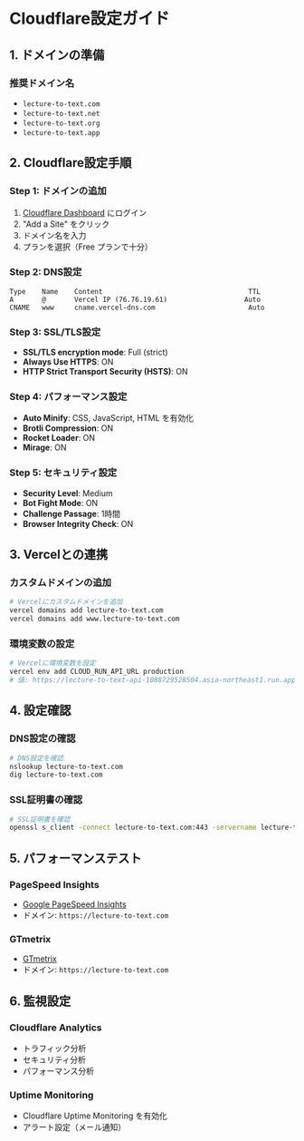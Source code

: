 # Cloudflare設定ガイド

## 1. ドメインの準備

### 推奨ドメイン名
- `lecture-to-text.com`
- `lecture-to-text.net`
- `lecture-to-text.org`
- `lecture-to-text.app`

## 2. Cloudflare設定手順

### Step 1: ドメインの追加
1. [Cloudflare Dashboard](https://dash.cloudflare.com) にログイン
2. "Add a Site" をクリック
3. ドメイン名を入力
4. プランを選択（Free プランで十分）

### Step 2: DNS設定
```
Type    Name    Content                                    TTL
A       @       Vercel IP (76.76.19.61)                   Auto
CNAME   www     cname.vercel-dns.com                       Auto
```

### Step 3: SSL/TLS設定
- **SSL/TLS encryption mode**: Full (strict)
- **Always Use HTTPS**: ON
- **HTTP Strict Transport Security (HSTS)**: ON

### Step 4: パフォーマンス設定
- **Auto Minify**: CSS, JavaScript, HTML を有効化
- **Brotli Compression**: ON
- **Rocket Loader**: ON
- **Mirage**: ON

### Step 5: セキュリティ設定
- **Security Level**: Medium
- **Bot Fight Mode**: ON
- **Challenge Passage**: 1時間
- **Browser Integrity Check**: ON

## 3. Vercelとの連携

### カスタムドメインの追加
```bash
# Vercelにカスタムドメインを追加
vercel domains add lecture-to-text.com
vercel domains add www.lecture-to-text.com
```

### 環境変数の設定
```bash
# Vercelに環境変数を設定
vercel env add CLOUD_RUN_API_URL production
# 値: https://lecture-to-text-api-1088729528504.asia-northeast1.run.app
```

## 4. 設定確認

### DNS設定の確認
```bash
# DNS設定を確認
nslookup lecture-to-text.com
dig lecture-to-text.com
```

### SSL証明書の確認
```bash
# SSL証明書を確認
openssl s_client -connect lecture-to-text.com:443 -servername lecture-to-text.com
```

## 5. パフォーマンステスト

### PageSpeed Insights
- [Google PageSpeed Insights](https://pagespeed.web.dev/)
- ドメイン: `https://lecture-to-text.com`

### GTmetrix
- [GTmetrix](https://gtmetrix.com/)
- ドメイン: `https://lecture-to-text.com`

## 6. 監視設定

### Cloudflare Analytics
- トラフィック分析
- セキュリティ分析
- パフォーマンス分析

### Uptime Monitoring
- Cloudflare Uptime Monitoring を有効化
- アラート設定（メール通知）
